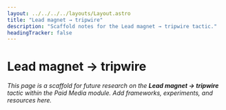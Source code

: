```yaml
---
layout: ../../../../layouts/Layout.astro
title: "Lead magnet → tripwire"
description: "Scaffold notes for the Lead magnet → tripwire tactic."
headingTracker: false
---
```

# Lead magnet → tripwire

_This page is a scaffold for future research on the **Lead magnet → tripwire** tactic within the Paid Media module. Add frameworks, experiments, and resources here._
